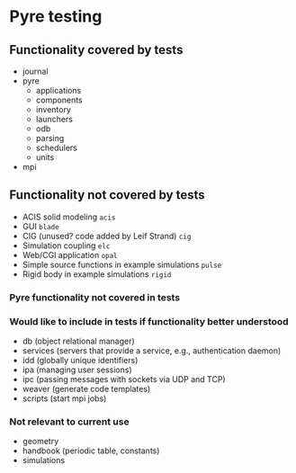 # Pyre testing

## Functionality covered by tests

* journal
* pyre
  - applications
  - components
  - inventory
  - launchers
  - odb
  - parsing
  - schedulers
  - units
* mpi

## Functionality not covered by tests

* ACIS solid modeling `acis`
* GUI `blade`
* CIG (unused? code added by Leif Strand) `cig`
* Simulation coupling `elc`
* Web/CGI application `opal`
* Simple source functions in example simulations `pulse`
* Rigid body in example simulations `rigid`

### Pyre functionality not covered in tests

### Would like to include in tests if functionality better understood

* db (object relational manager)
* services (servers that provide a service, e.g., authentication daemon)
* idd (globally unique identifiers)
* ipa (managing user sessions)
* ipc (passing messages with sockets via UDP and TCP)
* weaver (generate code templates)
* scripts (start mpi jobs)

### Not relevant to current use

* geometry
* handbook (periodic table, constants)
* simulations
